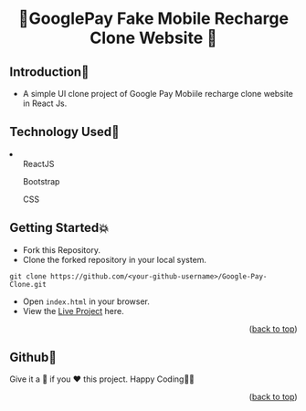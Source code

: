 # <p align="center">🔄GooglePay Fake Mobile Recharge Clone Website 🔄</p>

<!-- --------------------------------------------------------------------------------------------------------------------------------------------------------- -->

<div id="top"></div>

<h2>Introduction📌</h2>

- A simple UI clone project of Google Pay Mobiile recharge clone website in React Js.

<!-- --------------------------------------------------------------------------------------------------------------------------------------------------------- -->

<h2>Technology Used🚀</h2>

<li>
  <ul>ReactJS</ul>
  <ul>Bootstrap</ul>
  <ul>CSS</ul>
</li>

<!-- --------------------------------------------------------------------------------------------------------------------------------------------------------- -->

<h2>Getting Started💥</h2>

- Fork this Repository.
- Clone the forked repository in your local system.
```
git clone https://github.com/<your-github-username>/Google-Pay-Clone.git
```
- Open `index.html` in your browser.
- View the [Live Project](https://rakesh9100.github.io/Google-Pay-Clone/) here.

<p align="right">(<a href="#top">back to top</a>)</p>

<!-- --------------------------------------------------------------------------------------------------------------------------------------------------------- -->

<h2>Github🧡</h2
[![forthebadge](https://forthebadge.com/images/badges/built-with-love.svg)](https://github.com/GoutamHX)
<h3>Give it a 🌟 if you ❤ this project. Happy Coding👨‍💻</h3>

<p align="right">(<a href="#top">back to top</a>)</p>
